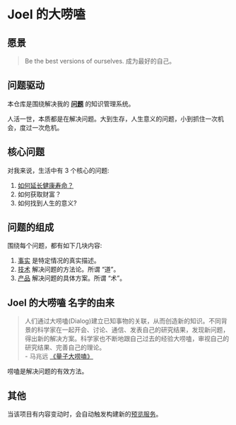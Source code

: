 # Joel 的大唠嗑
## 愿景
> Be the best versions of ourselves.
> 成为最好的自己。

## 问题驱动
本仓库是围绕解决我的 **[问题](./content/base/contents-include-in-problem/problem/readme.md)** 的知识管理系统。

人活一世，本质都是在解决问题。大到生存，人生意义的问题，小到抓住一次机会，度过一次危机。

## 核心问题
对我来说，生活中有 3 个核心的问题:  
1. [如何延长健康寿命？](./content/problem/how-to-have-a-longer-healthy-life/readme.md)
2. 如何获取财富？
3. 如何找到人生的意义?

## 问题的组成
围绕每个问题，都有如下几块内容: 
1. [事实](./content/base/contents-include-in-problem/fact.md) 是特定情况的真实描述。
1. [技术](./content/base/contents-include-in-problem/tech.md) 解决问题的方法论。所谓 “道”。
1. [产品](./content/base/contents-include-in-problem/product.md) 解决问题的具体方案。所谓 “术”。

## Joel 的大唠嗑 名字的由来
> 人们通过大唠嗑(Dialog)建立已知事物的关联，从而创造新的知识。不同背景的科学家在一起开会、讨论、通信、发表自己的研究结果，发现新问题，得出新的解决方案。科学家也不断地跟自己过去的经验大唠嗑，审视自己的研究结果、完善自己的理论。  
> \- 马兆远 [《量子大唠嗑》](./content/product/book/science/quantum-dialog.md)

唠嗑是解决问题的有效方法。

## 其他
当该项目有内容变动时，会自动触发构建新的[预览服务](https://github.com/iamjoel/dialogue-view-service)。